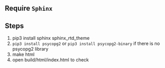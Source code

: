 ## Require `Sphinx`  

## Steps
1. pip3 install sphinx sphinx_rtd_theme 
2. `pip3 install psycopg2` or `pip3 install psycopg2-binary` if there is no psycopg2 library
3. make html
4. open build/html/index.html to check

